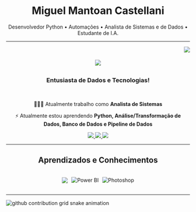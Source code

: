 <h1 align="center">Miguel Mantoan Castellani</h1>

<p align="center">
  Desenvolvedor Python • Automações • Analista de Sistemas e de Dados • Estudante de I.A.
</p>

---

<img align="right" src="https://visitor-badge.laobi.icu/badge?page_id=miguelcastell.miguelcastell" />

<h1 align="center">
    <img src="https://readme-typing-svg.herokuapp.com/?font=Rajdhani&size=35&color=FFFFFF&center=true&vCenter=true&width=800&height=70&duration=4000&lines=Me+chamo+Miguel+Mantoan+Castellani!&background=000000;" />
</h1>
 
<h3 align="center">Entusiasta de Dados e Tecnologias!</h3>

<br/>

<div align="center">

 👨🏻‍💻 Atualmente trabalho como <strong>Analista de Sistemas</strong>
 
 ⚡ Atualmente estou aprendendo <strong>Python, Análise/Transformação de Dados, Banco de Dados e Pipeline de Dados</strong>

</div>

<div align="center"> 
  <a href="mailto:miguelmcastell@hotmail.com">
    <img src="https://img.shields.io/badge/Email-333333?style=for-the-badge&logo=gmail&logoColor=white" />
  </a>
  <a href="https://www.linkedin.com/in/miguel-mantoan-castellani-744304324/" target="_blank">
    <img src="https://img.shields.io/badge/LinkedIn-0077B5?style=for-the-badge&logo=linkedin&logoColor=white" />
  </a>
  <a href="https://github.com/miguelcastell" target="_blank">
     <img src="https://img.shields.io/badge/Portfolio-FF5722?style=for-the-badge&logo=todoist&logoColor=white" />
  </a>
</div>

<hr/>

<h2 align="center">Aprendizados e Conhecimentos</h2>
<br/>
<div align="center" style="display:flex; gap:10px; justify-content:center; align-items:center;">
    <img src="https://skillicons.dev/icons?i=python,figma,vscode,pycharm,mysql,cpp" />
    <img src="https://img.icons8.com/color/48/000000/power-bi.png" alt="Power BI" />
    <img src="https://img.icons8.com/color/48/000000/adobe-photoshop--v1.png" alt="Photoshop" />
</div>

<br/>
<hr/>

<picture>
  <source media="(prefers-color-scheme: dark)" srcset="https://raw.githubusercontent.com/miguelcastell/miguelcastell/output/github-contribution-grid-snake-dark.svg">
  <source media="(prefers-color-scheme: light)" srcset="https://raw.githubusercontent.com/miguelcastell/miguelcastell/output/github-contribution-grid-snake.svg">
  <img alt="github contribution grid snake animation" src="https://raw.githubusercontent.com/miguelcastell/miguelcastell/output/github-contribution-grid-snake.svg">
</picture
